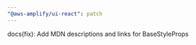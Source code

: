 ```yaml
---
"@aws-amplify/ui-react": patch
---
```


docs(fix): Add MDN descriptions and links for BaseStyleProps

